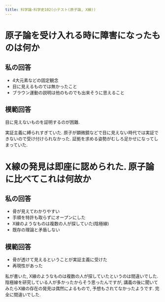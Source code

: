 ```yaml
---
title: 科学論･科学史102(小テスト(原子論, X線))
---
```


# 原子論を受け入れる時に障害になったものは何か

## 私の回答

* 4大元素などの固定観念
* 目に見えるものでは無かったこと
* ブラウン運動の説明は他のものでも出来そうに思えること

## 模範回答

目に見えないものを証明するのが困難.

実証主義に縛られすぎていた.
原子が顕微鏡などで目に見えない時代では実証できないので受け付けられなかった.
証拠を求める姿勢がむしろ足かせになってしまっていた.

# X線の発見は即座に認められた. 原子論に比べてこれは何故か

## 私の回答

* 骨が見えてわかりやすい
* 手順を特許も取らずにオープンにした
* X線のようなものは複数の人が探していた(陰極線)
* 既存の理論と矛盾しない

## 模範回答

* 骨が透けて見えるということが実証主義に受けた
* 再現性があった

私が書いた,
X線のようなものは複数の人が探していたというのは間違いでした.
陰極線を研究している人が多かったからそう思ったんですが,
講義の後に聞いてみたらX線の存在の発見は偶然によるもので,
予想もされてなかったようです.
完全に間違いでした.
